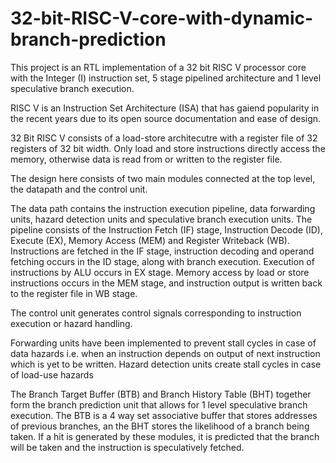 # 32-bit-RISC-V-core-with-dynamic-branch-prediction

This project is an RTL implementation of a 32 bit RISC V processor core with the Integer (I) instruction set, 5 stage pipelined architecture and 1 level speculative branch execution.

RISC V is an Instruction Set Architecture (ISA) that has gaiend popularity in the recent years due to its open source documentation and ease of design.

32 Bit RISC V consists of a load-store architecutre with a register file of 32 registers of 32 bit width. Only load and store instructions directly access the memory, otherwise data is read from or written to the register file.

The design here consists of two main modules connected at the top level, the datapath and the control unit.

The data path contains the instruction execution pipeline, data forwarding units, hazard detection units and speculative branch execution units.
The pipeline consists of the Instruction Fetch (IF) stage, Instruction Decode (ID), Execute (EX), Memory Access (MEM) and Register Writeback (WB).
Instructions are fetched in the IF stage, instruction decoding and operand fetching occurs in the ID stage, along with branch execution. Execution of instructions by ALU occurs in EX stage.
Memory access by load or store instructions occurs in the MEM stage, and instruction output is written back to the register file in WB stage.

The control unit generates control signals corresponding to instruction execution or hazard handling.

Forwarding units have been implemented to prevent stall cycles in case of data hazards i.e. when an instruction depends on output of next instruction which is yet to be written.
Hazard detection units create stall cycles in case of load-use hazards

The Branch Target Buffer (BTB) and Branch History Table (BHT) together form the branch prediction unit that allows for 1 level speculative branch execution.
The BTB is a 4 way set associative buffer that stores addresses of previous branches, an the BHT stores the likelihood of a branch being taken. If a hit is generated by these modules, it is predicted that the branch will be taken and the instruction is speculatively fetched.
